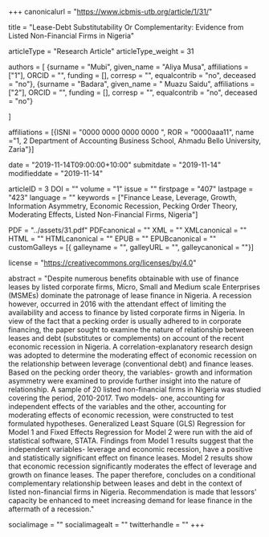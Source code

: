 +++
canonicalurl = "https://www.icbmis-utb.org/article/1/31/"

title = "Lease-Debt Substitutability Or Complementarity: Evidence from Listed Non-Financial Firms in Nigeria"

articleType = "Research Article"
articleType_weight = 31

authors = [
  {surname = "Mubi",  given_name = "Aliya Musa",  affiliations = ["1"],  ORCID = "", funding = [], corresp = "", equalcontrib = "no", deceased = "no"},
  {surname = "Badara",  given_name = " Muazu Saidu",  affiliations = ["2"],  ORCID = "", funding = [], corresp = "", equalcontrib = "no", deceased = "no"}
  
]

affiliations = [{ISNI = "0000 0000 0000 0000 ", ROR = "0000aaa11", name ="1, 2 Department of Accounting Business School, Ahmadu Bello University, Zaria"}]

date = "2019-11-14T09:00:00+10:00"
submitdate = "2019-11-14"
modifieddate = "2019-11-14"

articleID = 3
DOI = ""
volume = "1"
issue = ""
firstpage = "407"
lastpage = "423"
language = ""
keywords = ["Finance Lease, Leverage, Growth, Information Asymmetry, Economic Recession, Pecking Order Theory, Moderating Effects, Listed Non-Financial Firms, Nigeria"]


PDF = "../assets/31.pdf"
PDFcanonical = ""
XML = ""
XMLcanonical = ""
HTML = ""
HTMLcanonical = ""
EPUB = ""
EPUBcanonical = ""
customGalleys = [{ galleyname = "", galleyURL = "", galleycanonical = ""}]

license = "https://creativecommons.org/licenses/by/4.0"

abstract = "Despite numerous benefits obtainable with use of finance leases by listed corporate firms, Micro, Small and Medium scale Enterprises (MSMEs) dominate the patronage of lease finance in Nigeria. A recession however, occurred in 2016 with the attendant effect of limiting the availability and access to finance by listed corporate firms in Nigeria. In view of the fact that a pecking order is usually adhered to in corporate financing, the paper sought to examine the nature of relationship between leases and debt (substitutes or complements) on account of the recent economic recession in Nigeria. A correlation-explanatory research design was adopted to determine the moderating effect of economic recession on the relationship between leverage (conventional debt) and finance leases. Based on the pecking order theory, the variables- growth and information asymmetry were examined to provide further insight into the nature of relationship. A sample of 20 listed non-financial firms in Nigeria was studied covering the period, 2010-2017. Two models- one, accounting for independent effects of the variables and the other, accounting for moderating effects of economic recession, were constructed to test formulated hypotheses. Generalized Least Square (GLS) Regression for Model 1 and Fixed Effects Regression for Model 2 were run with the aid of statistical software, STATA. Findings from Model 1 results suggest that the independent variables- leverage and economic recession, have a positive and statistically significant effect on finance leases. Model 2 results show that economic recession significantly moderates the effect of leverage and growth on finance leases. The paper therefore, concludes on a conditional complementary relationship between leases and debt in the context of listed non-financial firms in Nigeria. Recommendation is made that lessors’ capacity be enhanced to meet increasing demand for lease finance in the aftermath of a recession."


socialimage = ""
socialimagealt = ""
twitterhandle = ""
+++

